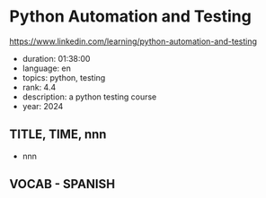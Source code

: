 # Python Automation and Testing

https://www.linkedin.com/learning/python-automation-and-testing

- duration: 01:38:00
- language: en
- topics: python, testing
- rank: 4.4
- description: a python testing course
- year: 2024

## TITLE, TIME, nnn

- nnn

## VOCAB - SPANISH

```
```
